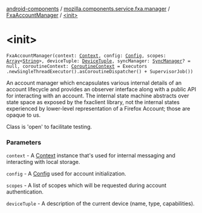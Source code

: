 [android-components](../../index.md) / [mozilla.components.service.fxa.manager](../index.md) / [FxaAccountManager](index.md) / [&lt;init&gt;](./-init-.md)

# &lt;init&gt;

`FxaAccountManager(context: `[`Context`](https://developer.android.com/reference/android/content/Context.html)`, config: `[`Config`](../../mozilla.components.service.fxa/-config.md)`, scopes: `[`Array`](https://kotlinlang.org/api/latest/jvm/stdlib/kotlin/-array/index.html)`<`[`String`](https://kotlinlang.org/api/latest/jvm/stdlib/kotlin/-string/index.html)`>, deviceTuple: `[`DeviceTuple`](../-device-tuple/index.md)`, syncManager: `[`SyncManager`](../../mozilla.components.concept.sync/-sync-manager/index.md)`? = null, coroutineContext: `[`CoroutineContext`](https://kotlinlang.org/api/latest/jvm/stdlib/kotlin.coroutines/-coroutine-context/index.html)` = Executors
            .newSingleThreadExecutor().asCoroutineDispatcher() + SupervisorJob())`

An account manager which encapsulates various internal details of an account lifecycle and provides
an observer interface along with a public API for interacting with an account.
The internal state machine abstracts over state space as exposed by the fxaclient library, not
the internal states experienced by lower-level representation of a Firefox Account; those are opaque to us.

Class is 'open' to facilitate testing.

### Parameters

`context` - A [Context](https://developer.android.com/reference/android/content/Context.html) instance that's used for internal messaging and interacting with local storage.

`config` - A [Config](../../mozilla.components.service.fxa/-config.md) used for account initialization.

`scopes` - A list of scopes which will be requested during account authentication.

`deviceTuple` - A description of the current device (name, type, capabilities).
